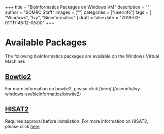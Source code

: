 +++
title = "Bioinformatics Packages on Windows VM"
description = ""
author = "SOMRC Staff"
images = [""]
categories = ["userinfo"]
tags = [
    "Windows", 
    "Ivy",
    "Bioinformatics"
]
draft = false
date = "2018-02-01T17:45:12-05:00"
+++

# Available Packages
The following bioinformatics packages are available on the Windows Virtual Machines

## [Bowtie2](/userinfo/ivy-windows-sw/bioinformatics/bowtie2)
For more information on bowtie2, please click [here] (/userinfo/ivy-windows-sw/bioinformatics/bowtie2)

## [HISAT2](/userinfo/ivy-windows-sw/bioinformatics/hisat2) 
Requires approval before installation. For more information on HISAT2, please click [here](/userinfo/ivy-windows-sw/bioinformatics/hisat2)